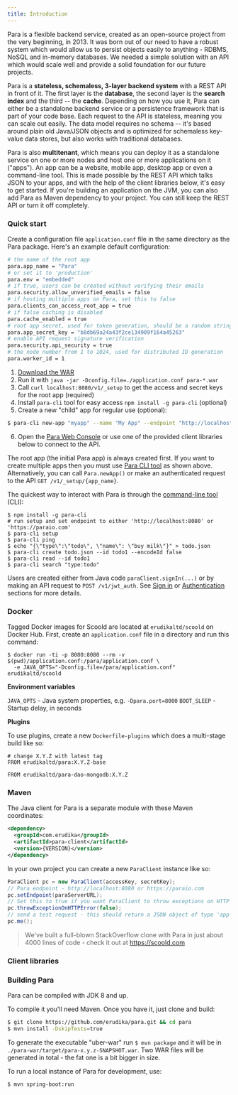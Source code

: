 ```yaml
---
title: Introduction
---
```


Para is a flexible backend service, created as an open-source project from the very beginning, in 2013.
It was born out of our need to have a robust system which would allow us to persist objects easily to anything -
RDBMS, NoSQL and in-memory databases. We needed a simple solution with an API which would scale well and provide a
solid foundation for our future projects.

Para is a **stateless, schemaless, 3-layer backend system** with a REST API in front of it.
The first layer is the **database**, the second layer is the **search index** and the third -- the **cache**.
Depending on how you use it, Para can either be a standalone backend service or a persistence
framework that is part of your code base. Each request to the API is stateless, meaning you can scale out easily.
The data model requires no schema -- it's based around plain old Java/JSON objects and is optimized for schemaless
key-value data stores, but also works with traditional databases.

Para is also **multitenant**, which means you can deploy it as a standalone service on one or more nodes and host one
or more applications on it ("apps"). An app can be a website, mobile app, desktop app or even a command-line tool.
This is made possible by the REST API which talks JSON to your apps, and with the help of the client libraries below,
it's easy to get started. If you're building an application on the JVM, you can also add Para as Maven dependency to
your project. You can still keep the REST API or turn it off completely.

### Quick start

Create a configuration file `application.conf` file in the same directory as the Para package.
Here's an example default configuration:
```bash
# the name of the root app
para.app_name = "Para"
# or set it to 'production'
para.env = "embedded"
# if true, users can be created without verifying their emails
para.security.allow_unverified_emails = false
# if hosting multiple apps on Para, set this to false
para.clients_can_access_root_app = true
# if false caching is disabled
para.cache_enabled = true
# root app secret, used for token generation, should be a random string
para.app_secret_key = "b8db69a24a43f2ce134909f164a45263"
# enable API request signature verification
para.security.api_security = true
# the node number from 1 to 1024, used for distributed ID generation
para.worker_id = 1
```

1. [Download the WAR](https://github.com/erudika/para/releases)
2. Run it with `java -jar -Dconfig.file=./application.conf para-*.war`
3. Call `curl localhost:8080/v1/_setup` to get the access and secret keys for the root app (required)
4. Install `para-cli` tool for easy access `npm install -g para-cli` (optional)
5. Create a new "child" app for regular use (optional):
```bash
$ para-cli new-app "myapp" --name "My App" --endpoint "http://localhost:8080" --accessKey "app:para" --secretKey "{secret key for root app}"
```
6. Open the [Para Web Console](https://console.paraio.org) or use one of the provided
client libraries below to connect to the API.

The root app (the initial Para app) is always created first. If you want to create multiple apps then you must
use [Para CLI tool](https://github.com/Erudika/para-cli) as shown above. Alternatively, you can call `Para.newApp()`
or make an authenticated request to the API `GET /v1/_setup/{app_name}`.

The quickest way to interact with Para is through the [command-line tool](https://github.com/Erudika/para-cli) (CLI):
```
$ npm install -g para-cli
# run setup and set endpoint to either 'http://localhost:8080' or 'https://paraio.com'
$ para-cli setup
$ para-cli ping
$ echo "{\"type\":\"todo\", \"name\": \"buy milk\"}" > todo.json
$ para-cli create todo.json --id todo1 --encodeId false
$ para-cli read --id todo1
$ para-cli search "type:todo"
```

Users are created either from Java code `paraClient.signIn(...)` or by making an API request to `POST /v1/jwt_auth`. See
[Sign in](#034-api-jwt-signin) or [Authentication](#033-restauth) sections for more details.

### Docker

Tagged Docker images for Scoold are located at `erudikaltd/scoold` on Docker Hub.
First, create an `application.conf` file in a directory and run this command:

```
$ docker run -ti -p 8080:8080 --rm -v $(pwd)/application.conf:/para/application.conf \
  -e JAVA_OPTS="-Dconfig.file=/para/application.conf" erudikaltd/scoold
```

**Environment variables**

`JAVA_OPTS` - Java system properties, e.g. `-Dpara.port=8000`
`BOOT_SLEEP` - Startup delay, in seconds

**Plugins**

To use plugins, create a new `Dockerfile-plugins` which does a multi-stage build like so:
```
# change X.Y.Z with latest tag
FROM erudikaltd/para:X.Y.Z-base

FROM erudikaltd/para-dao-mongodb:X.Y.Z
```

### Maven

The Java client for Para is a separate module with these Maven coordinates:

```xml
<dependency>
  <groupId>com.erudika</groupId>
  <artifactId>para-client</artifactId>
  <version>{VERSION}</version>
</dependency>
```

In your own project you can create a new `ParaClient` instance like so:

```java
ParaClient pc = new ParaClient(accessKey, secretKey);
// Para endpoint - http://localhost:8080 or https://paraio.com
pc.setEndpoint(paraServerURL);
// Set this to true if you want ParaClient to throw exceptions on HTTP errors
pc.throwExceptionOnHTTPError(false);
// send a test request - this should return a JSON object of type 'app'
pc.me();
```

> We've built a full-blown StackOverflow clone with Para in just about 4000 lines of code - check it out at https://scoold.com

### Client libraries

<div class="row">
  <div class="col-sm-4 text-center">
		<a href="https://github.com/Erudika/para/tree/master/para-client" class="btn-client">
			<i class="devicon-java-plain-wordmark"></i>
		</a>
	</div>
  <div class="col-sm-4 text-center">
		<a href="https://github.com/Erudika/para-client-js" class="btn-client">
			<i class="devicon-javascript-plain"></i>
		</a>
	</div>
  <div class="col-sm-4 text-center">
		<a href="https://github.com/Erudika/para-client-php" class="btn-client">
			<i class="devicon-php-plain"></i>
		</a>
	</div>
</div>
<div class="row">
	<div class="col-sm-4 text-center">
		<a href="https://github.com/Erudika/para-client-csharp" class="btn-client">
			<i class="devicon-dot-net-plain-wordmark"></i>
		</a>
	</div>
  <div class="col-sm-4 text-center">
		<a href="https://github.com/Erudika/para-client-android" class="btn-client">
			<i class="devicon-android-plain"></i>
		</a>
	</div>
  <div class="col-sm-4 text-center">
		<a href="https://github.com/Erudika/para-client-ios" class="btn-client">
			<i class="devicon-apple-original"></i>
		</a>
	</div>
</div>

### Building Para

Para can be compiled with JDK 8 and up.

To compile it you'll need Maven. Once you have it, just clone and build:

```sh
$ git clone https://github.com/erudika/para.git && cd para
$ mvn install -DskipTests=true
```
To generate the executable "uber-war" run `$ mvn package` and it will be in `./para-war/target/para-x.y.z-SNAPSHOT.war`.
Two WAR files will be generated in total - the fat one is a bit bigger in size.

To run a local instance of Para for development, use:
```sh
$ mvn spring-boot:run
```